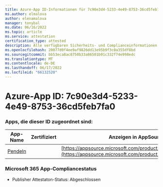 ```yaml
---
title: Azure-App ID-Informationen für 7c90e3d4-5233-4e49-8753-36cd5feb7fa0
ms.author: elmalova
author: elenamalova
manager: tonybal
ms.date: 06/16/2022
ms.topic: article
ms.service: attestation
certification_type: attested
description: Alle verfügbaren Sicherheits- und Complianceinformationen für 7c90e3d4-5233-4e49-8753-36cd5feb7fa0.
ms.openlocfilehash: 20077d0f4ee9af9826dd13e95b9f3c0a355df8bd
ms.sourcegitcommit: bb53eca8ac8750b33a86501b91c332f74e998edc
ms.translationtype: MT
ms.contentlocale: de-DE
ms.lasthandoff: 06/17/2022
ms.locfileid: "66132520"
---
```

# <a name="azure-app-id-7c90e3d4-5233-4e49-8753-36cd5feb7fa0"></a>Azure-App ID: 7c90e3d4-5233-4e49-8753-36cd5feb7fa0


### <a name="apps-associated-with-this-id"></a>Apps, die dieser ID zugeordnet sind:
| **App-Name** | **Zertifiziert** | **Anzeigen in AppSource** |
|--------------|---------------|-----------------------|
| [Pendeln](../forward/WA200003325.md) |  | [https://appsource.microsoft.com/product/office/WA200003325](https://appsource.microsoft.com/product/office/WA200003325) |

### <a name="microsoft-365-app-compliance-status"></a>Microsoft 365 App-Compliancestatus
- Publisher Attestaton-Status: Abgeschlossen
